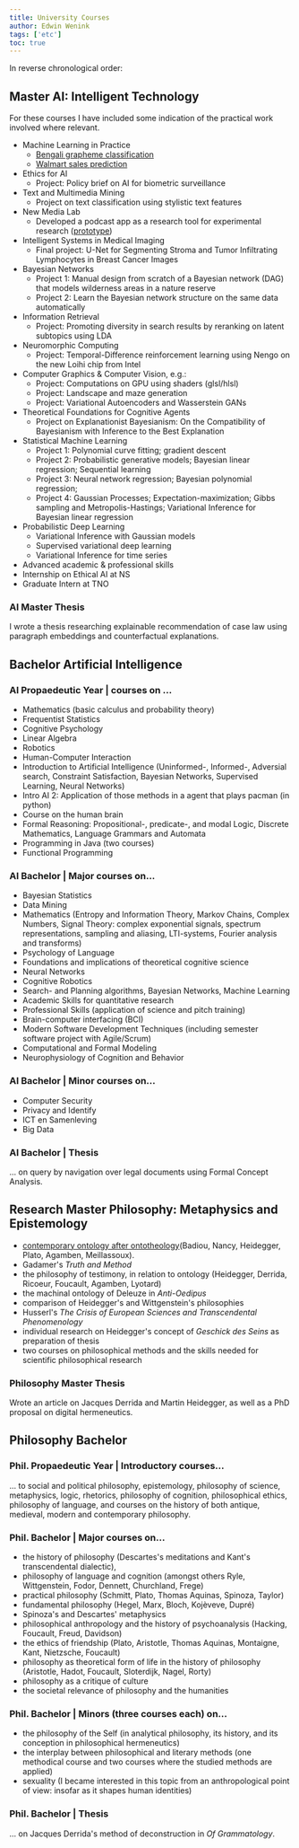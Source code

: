 ```yaml
---
title: University Courses
author: Edwin Wenink
tags: ['etc']
toc: true
---
```


In reverse chronological order:

## Master AI: Intelligent Technology

For these courses I have included some indication of the practical work involved where relevant.

- Machine Learning in Practice
    * [Bengali grapheme classification](https://www.kaggle.com/competitions/bengaliai-cv19)
    * [Walmart sales prediction](https://www.kaggle.com/competitions/m5-forecasting-accuracy)
- Ethics for AI
    * Project: Policy brief on AI for biometric surveillance
- Text and Multimedia Mining
    * Project on text classification using stylistic text features
- New Media Lab
    * Developed a podcast app as a research tool for experimental research ([prototype](https://nml-podcast-transcription.vercel.app/home))
- Intelligent Systems in Medical Imaging
    * Final project: U-Net for Segmenting Stroma and Tumor Infiltrating Lymphocytes in Breast Cancer Images
- Bayesian Networks
    * Project 1: Manual design from scratch of a Bayesian network (DAG) that models wilderness areas in a nature reserve
    * Project 2: Learn the Bayesian network structure on the same data automatically
- Information Retrieval
    * Project: Promoting diversity in search results by reranking on latent subtopics using LDA
- Neuromorphic Computing
    * Project: Temporal-Difference reinforcement learning using Nengo on the new Loihi chip from Intel
- Computer Graphics & Computer Vision, e.g.:
    * Project: Computations on GPU using shaders (glsl/hlsl)
    * Project: Landscape and maze generation
    * Project: Variational Autoencoders and Wasserstein GANs
- Theoretical Foundations for Cognitive Agents
    * Project on Explanationist Bayesianism: On the Compatibility of Bayesianism with Inference to the Best Explanation
- Statistical Machine Learning
    - Project 1: Polynomial curve fitting; gradient descent
    - Project 2: Probabilistic generative models; Bayesian linear regression; Sequential learning
    - Project 3: Neural network regression; Bayesian polynomial regression;
    - Project 4: Gaussian Processes; Expectation-maximization; Gibbs sampling and Metropolis-Hastings; Variational Inference for Bayesian linear regression
- Probabilistic Deep Learning
    * Variational Inference with Gaussian models
    * Supervised variational deep learning
    * Variational Inference for time series
- Advanced academic & professional skills
- Internship on Ethical AI at NS
- Graduate Intern at TNO

### AI Master Thesis

I wrote a thesis researching explainable recommendation of case law using paragraph embeddings and counterfactual explanations.



## Bachelor Artificial Intelligence ##

### AI Propaedeutic Year | courses on ...

- Mathematics (basic calculus and probability theory)
- Frequentist Statistics
- Cognitive Psychology
- Linear Algebra
- Robotics
- Human-Computer Interaction
- Introduction to Artificial Intelligence (Uninformed-, Informed-, Adversial search, Constraint Satisfaction, Bayesian Networks, Supervised Learning, Neural Networks)
- Intro AI 2: Application of those methods in a agent that plays pacman (in python)
- Course on the human brain
- Formal Reasoning: Propositional-, predicate-, and modal Logic, Discrete Mathematics, Language Grammars and Automata
- Programming in Java (two courses)
- Functional Programming

### AI Bachelor</b> | Major courses on...

 - Bayesian Statistics
 - Data Mining
 - Mathematics (Entropy and Information Theory, Markov Chains, Complex Numbers, Signal Theory: complex exponential signals, spectrum representations, sampling and aliasing, LTI-systems, Fourier analysis and transforms)
 - Psychology of Language
 - Foundations and implications of theoretical cognitive science
 - Neural Networks
 - Cognitive Robotics
 - Search- and Planning algorithms, Bayesian Networks, Machine Learning
 - Academic Skills for quantitative research
 - Professional Skills (application of science and pitch training)
 - Brain-computer interfacing (BCI)
 - Modern Software Development Techniques (including semester software project with Agile/Scrum)
 - Computational and Formal Modeling
 - Neurophysiology of Cognition and Behavior


### AI Bachelor | Minor courses on...

- Computer Security
- Privacy and Identify
- ICT en Samenleving
- Big Data

### AI Bachelor | Thesis

... on query by navigation over legal documents using Formal Concept Analysis.

## Research Master Philosophy: Metaphysics and Epistemology

 - [contemporary ontology after ontotheology](https://www.dupress.duq.edu/products/ontology-after-ontotheology-plurality-event-and-contingency-in-contemporary-philosophy)(Badiou, Nancy, Heidegger, Plato, Agamben, Meillassoux).
 - Gadamer's *Truth and Method*
 - the philosophy of testimony, in relation to ontology (Heidegger, Derrida, Ricoeur, Foucault, Agamben, Lyotard)
 - the machinal ontology of Deleuze in *Anti-Oedipus*
 - comparison of Heidegger's and Wittgenstein's philosophies
 - Husserl's *The Crisis of European Sciences and Transcendental Phenomenology*
 - individual research on Heidegger's concept of *Geschick des Seins* as preparation of thesis
 - two courses on philosophical methods and the skills needed for scientific philosophical research


### Philosophy Master Thesis

Wrote an article on Jacques Derrida and Martin Heidegger, as well as a PhD proposal on digital hermeneutics.


## Philosophy Bachelor

### Phil. Propaedeutic Year | Introductory courses...

... to social and political philosophy, epistemology, philosophy of science, metaphysics, logic, rhetorics, philosophy of cognition, philosophical ethics, philosophy of language, and courses on the history of both antique, medieval, modern and contemporary philosophy.

### Phil. Bachelor | Major courses on...

- the history of philosophy (Descartes's meditations and Kant's transcendental dialectic),
- philosophy of language and cognition (amongst others Ryle, Wittgenstein, Fodor, Dennett, Churchland, Frege)
- practical philosophy (Schmitt, Plato, Thomas Aquinas, Spinoza, Taylor)
- fundamental philosophy (Hegel, Marx, Bloch, Kojèveve, Dupré)
- Spinoza's and Descartes' metaphysics
- philosophical anthropology and the history of psychoanalysis (Hacking, Foucault, Freud, Davidson)
- the ethics of friendship (Plato, Aristotle, Thomas Aquinas, Montaigne, Kant, Nietzsche, Foucault)
- philosophy as theoretical form of life in the history of philosophy (Aristotle, Hadot, Foucault, Sloterdijk, Nagel, Rorty)
- philosophy as a critique of culture
- the societal relevance of philosophy and the humanities</li>


### Phil. Bachelor | Minors (three courses each) on...

- the philosophy of the Self (in analytical philosophy, its history, and its conception in philosophical hermeneutics)
- the interplay between philosophical and literary methods (one methodical course and two courses where the studied methods are applied)
- sexuality (I became interested in this topic from an anthropological point of view: insofar as it shapes human identities)

### Phil. Bachelor | Thesis

... on Jacques Derrida's method of deconstruction in *Of Grammatology*.
